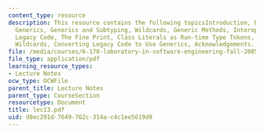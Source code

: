 ```yaml
---
content_type: resource
description: This resource contains the following topicsIntroduction, Defining Simple
  Generics, Generics and Subtyping, Wildcards, Generic Methods, Interoperating with
  Legacy Code, The Fine Print, Class Literals as Run-time Type Tokens, More Fun with
  Wildcards, Converting Legacy Code to Use Generics, Acknowledgements.
file: /media/courses/6-170-laboratory-in-software-engineering-fall-2005/d8ec291d7649762c314ac4c1ee5619d9_lec13.pdf
file_type: application/pdf
learning_resource_types:
- Lecture Notes
ocw_type: OCWFile
parent_title: Lecture Notes
parent_type: CourseSection
resourcetype: Document
title: lec13.pdf
uid: d8ec291d-7649-762c-314a-c4c1ee5619d9
---
```

